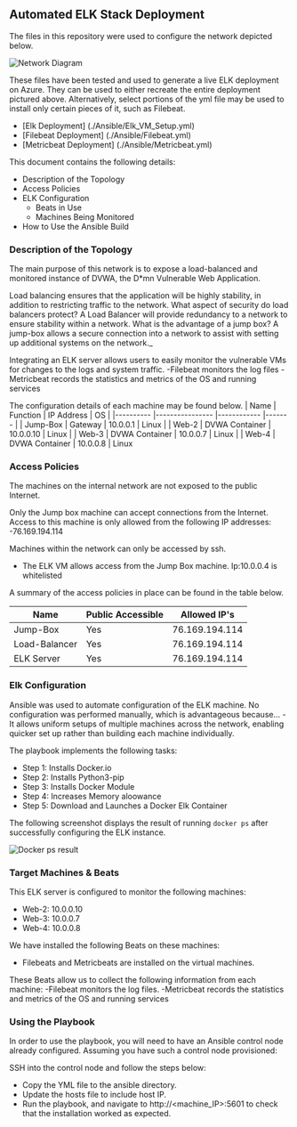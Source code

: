 ## Automated ELK Stack Deployment

The files in this repository were used to configure the network depicted below.

![Network Diagram](Berkeley-Course/Diagram/Network.png)

These files have been tested and used to generate a live ELK deployment on Azure. They can be used to either recreate the entire deployment pictured above. Alternatively, select portions of the yml file may be used to install only certain pieces of it, such as Filebeat.

  - [Elk Deployment] (./Ansible/Elk_VM_Setup.yml)
  - [Filebeat Deployment] (./Ansible/Filebeat.yml)
  - [Metricbeat Deployment] (./Ansible/Metricbeat.yml)

This document contains the following details:
- Description of the Topology
- Access Policies
- ELK Configuration
  - Beats in Use
  - Machines Being Monitored
- How to Use the Ansible Build


### Description of the Topology

The main purpose of this network is to expose a load-balanced and monitored instance of DVWA, the D*mn Vulnerable Web Application.

Load balancing ensures that the application will be highly stability, in addition to restricting traffic to the network.
What aspect of security do load balancers protect? A Load Balancer will provide redundancy to a network to ensure stability within a network. What is the advantage of a jump box? A jump-box allows a secure connection into a network to assist with setting up additional systems on the network._

Integrating an ELK server allows users to easily monitor the vulnerable VMs for changes to the logs and system traffic.
-Filebeat monitors the log files
-Metricbeat records the statistics and metrics of the OS and running services

The configuration details of each machine may be found below.
| Name     	| Function       	| IP Address 	| OS    	|
|----------	|----------------	|------------	|-------	|
| Jump-Box 	| Gateway        	| 10.0.0.1   	| Linux 	|
| Web-2    	| DVWA Container 	| 10.0.0.10  	| Linux 	|
| Web-3    	| DVWA Container 	| 10.0.0.7   	| Linux 	|
| Web-4    	| DVWA Container 	| 10.0.0.8   	| Linux

### Access Policies

The machines on the internal network are not exposed to the public Internet. 

Only the Jump box machine can accept connections from the Internet. Access to this machine is only allowed from the following IP addresses:
-76.169.194.114

Machines within the network can only be accessed by ssh.
- The ELK VM allows access from the Jump Box machine.    Ip:10.0.0.4 is whitelisted

A summary of the access policies in place can be found in the table below.

| Name          | Public Accessible| Allowed IP's   	|
|---------------|------------------|----------------	|
| Jump-Box      | Yes              | 76.169.194.114 	|
| Load-Balancer | Yes              | 76.169.194.114 	|
| ELK Server    | Yes              | 76.169.194.114  |

### Elk Configuration

Ansible was used to automate configuration of the ELK machine. No configuration was performed manually, which is advantageous because...
-It allows uniform setups of multiple machines across the network, enabling quicker set up rather than building each machine individually.

The playbook implements the following tasks:
- Step 1: Installs Docker.io
- Step 2: Installs Python3-pip
- Step 3: Installs Docker Module
- Step 4: Increases Memory aloowance
- Step 5: Download and Launches a Docker Elk Container

The following screenshot displays the result of running `docker ps` after successfully configuring the ELK instance.

![Docker ps result](Berkeley-Course/Diagrams/ELK-PS.png)

### Target Machines & Beats
This ELK server is configured to monitor the following machines:
- Web-2: 10.0.0.10
- Web-3: 10.0.0.7
- Web-4: 10.0.0.8

We have installed the following Beats on these machines:
- Filebeats and Metricbeats are installed on the virtual machines.

These Beats allow us to collect the following information from each machine:
-Filebeat monitors the log files.
-Metricbeat records the statistics and metrics of the OS and running services

### Using the Playbook
In order to use the playbook, you will need to have an Ansible control node already configured. Assuming you have such a control node provisioned: 

SSH into the control node and follow the steps below:
- Copy the YML file to the ansible directory.
- Update the hosts file to include host IP.
- Run the playbook, and navigate to http://<machine_IP>:5601 to check that the installation worked as expected.
